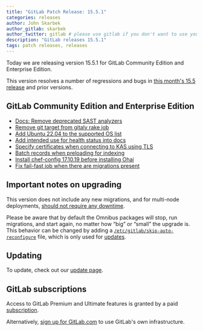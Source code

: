 ```yaml
---
title: "GitLab Patch Release: 15.5.1"
categories: releases
author: John Skarbek
author_gitlab: skarbek
author_twitter: gitlab # please use gitlab if you don't want to use your own
description: "GitLab releases 15.5.1"
tags: patch releases, releases
---
```


<!-- For detailed instructions on how to complete this, please see https://gitlab.com/gitlab-org/release/docs/blob/master/general/patch/blog-post.md -->

Today we are releasing version 15.5.1 for GitLab Community Edition and Enterprise Edition.

This version resolves a number of regressions and bugs in
[this month's 15.5 release](/releases/2022/10/22/gitlab-15-1-released/) and
prior versions.

## GitLab Community Edition and Enterprise Edition

<!--
- [Description](GitLab MR LINK)
- [Description](GitLab MR LINK)
-->

* [Docs: Remove deprecated SAST analyzers](https://gitlab.com/gitlab-org/gitlab/-/merge_requests/97451)
* [Remove git target from gitaly rake job](https://gitlab.com/gitlab-org/gitlab/-/merge_requests/98927)
* [Add Ubuntu 22.04 to the supported OS list](https://gitlab.com/gitlab-org/gitlab/-/merge_requests/99098)
* [Add intended use for health status into docs](https://gitlab.com/gitlab-org/gitlab/-/merge_requests/101109)
* [Specify certificates when connecting to KAS using TLS](https://gitlab.com/gitlab-org/gitlab/-/merge_requests/101571)
* [Batch records when preloading for indexing](https://gitlab.com/gitlab-org/gitlab/-/merge_requests/101636)
* [Install chef-config 17.10.19 before installing Ohai](https://gitlab.com/gitlab-org/omnibus-gitlab/-/merge_requests/6466)
* [Fix fail-fast job when there are migrations present](https://gitlab.com/gitlab-org/gitlab/-/merge_requests/101824)
<!-- {{ MERGE_REQUEST_LIST }} -->

## Important notes on upgrading

This version does not include any new migrations, and for multi-node deployments, [should not require any downtime](https://docs.gitlab.com/ee/update/#upgrading-without-downtime).

Please be aware that by default the Omnibus packages will stop, run migrations,
and start again, no matter how “big” or “small” the upgrade is. This behavior
can be changed by adding a [`/etc/gitlab/skip-auto-reconfigure`](http://docs.gitlab.com/omnibus/update/README.html) file,
which is only used for [updates](https://docs.gitlab.com/omnibus/update/README.html).

## Updating

To update, check out our [update page](/update/).

## GitLab subscriptions

Access to GitLab Premium and Ultimate features is granted by a paid [subscription](/pricing/).

Alternatively, [sign up for GitLab.com](https://gitlab.com/users/sign_in)
to use GitLab's own infrastructure.
